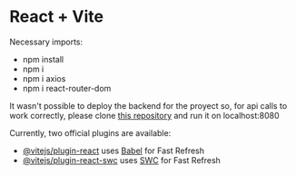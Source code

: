 # React + Vite

Necessary imports:
- npm install
- npm i
- npm i axios
- npm i react-router-dom

It wasn't possible to deploy the backend for the proyect so, for api calls to work correctly, please clone [this repository](https://github.com/Ggburitox/BackendProyecto.git) and run it on localhost:8080

Currently, two official plugins are available:

- [@vitejs/plugin-react](https://github.com/vitejs/vite-plugin-react/blob/main/packages/plugin-react/README.md) uses [Babel](https://babeljs.io/) for Fast Refresh
- [@vitejs/plugin-react-swc](https://github.com/vitejs/vite-plugin-react-swc) uses [SWC](https://swc.rs/) for Fast Refresh
